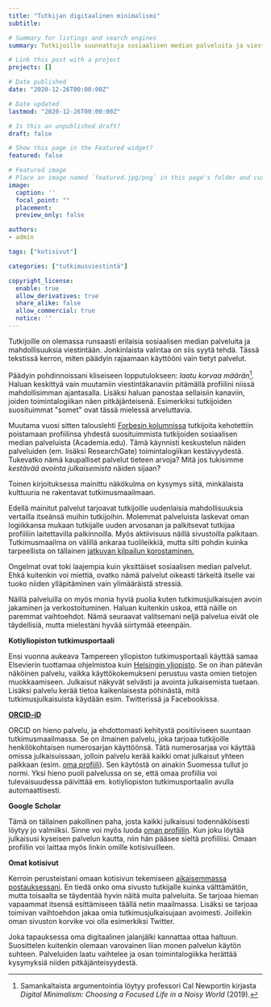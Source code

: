 ```yaml
---
title: "Tutkijan digitaalinen minimalismi"
subtitle: 

# Summary for listings and search engines
summary: Tutkijoille suunnattuja sosiaalisen median palveluita ja viestintäkanavia on runsaasti. Tässä tekstissä perustelen miksi valitsin niistä omaan käyttööni neljä.

# Link this post with a project
projects: []

# Date published
date: "2020-12-26T00:00:00Z"

# Date updated
lastmod: "2020-12-26T00:00:00Z"

# Is this an unpublished draft?
draft: false

# Show this page in the Featured widget?
featured: false

# Featured image
# Place an image named `featured.jpg/png` in this page's folder and customize its options here.
image:
  caption: ''
  focal_point: ""
  placement:
  preview_only: false

authors:
- admin

tags: ["kotisivut"]

categories: ["tutkimusviestintä"]

copyright_license:
  enable: true
  allow_derivatives: true
  share_alike: false
  allow_commercial: true
  notice: ''
---
```


Tutkijoille on olemassa runsaasti erilaisia sosiaalisen median palveluita ja mahdollisuuksia viestintään. Jonkinlaista valintaa on siis syytä tehdä. Tässä tekstissä kerron, miten päädyin rajaamaan käyttööni vain tietyt palvelut.

Päädyin pohdinnoissani kliseiseen lopputulokseen: *laatu korvaa määrän*[^1]. Haluan keskittyä vain muutamiin viestintäkanaviin pitämällä profiilini niissä mahdollisimman ajantasalla. Lisäksi haluan panostaa sellaisiin kanaviin, joiden toimintalogiikan näen pitkäjänteisenä. Esimerkiksi tutkijoiden suosituimmat "somet" ovat tässä mielessä arveluttavia.

Muutama vuosi sitten talouslehti [Forbesin kolumnissa](https://www.forbes.com/sites/drsarahbond/2017/01/23/dear-scholars-delete-your-account-at-academia-edu/) tutkijoita kehotettiin poistamaan profiilinsa yhdestä suosituimmista tutkijoiden sosiaalisen median palveluista (Academia.edu). Tämä käynnisti keskustelun näiden palveluiden (em. lisäksi ResearchGate) toimintalogiikan kestävyydestä. Tukevatko nämä kaupalliset palvelut tieteen arvoja? Mitä jos tukisimme *kestävää avointa julkaisemista* näiden sijaan?

Toinen kirjoituksessa mainittu näkökulma on kysymys siitä, minkälaista kulttuuria ne rakentavat tutkimusmaailmaan.

Edellä mainitut palvelut tarjoavat tutkijoille uudenlaisia mahdollisuuksia vertailla itseänsä muihin tutkijoihin. Molemmat palveluista laskevat oman logiikkansa mukaan tutkijalle uuden arvosanan ja palkitsevat tutkijaa profiiliin laitettavilla palkinnoilla. Myös aktiivisuus näillä sivustoilla palkitaan. Tutkimusmaailma on välillä ankaraa tuolileikkiä, mutta silti pohdin kuinka tarpeellista on tällainen [jatkuvan kilpailun korostaminen.](https://www.chronicle.com/article/metrics-mania/)

Ongelmat ovat toki laajempia kuin yksittäiset sosiaalisen median palvelut. Ehkä kuitenkin voi miettiä, ovatko nämä palvelut oikeasti tärkeitä itselle vai tuoko niiden ylläpitäminen vain ylimääräistä stressiä.

Näillä palveluilla on myös monia hyviä puolia kuten tutkimusjulkaisujen avoin jakaminen ja verkostoituminen. Haluan kuitenkin uskoa, että näille on paremmat vaihtoehdot. Nämä seuraavat valitsemani neljä palvelua eivät ole täydellisiä, mutta mielestäni hyvää siirtymää eteenpäin.

**Kotiyliopiston tutkimusportaali**

Ensi vuonna aukeava Tampereen yliopiston tutkimusportaali käyttää samaa Elsevierin tuottamaa ohjelmistoa kuin [Helsingin yliopisto](https://researchportal.helsinki.fi). Se on ihan pätevän näköinen palvelu, vaikka käyttökokemukseni perustuu vasta omien tietojen muokkaamiseen. Julkaisut näkyvät selvästi ja avointa julkaisemista tuetaan. Lisäksi palvelu kerää tietoa kaikenlaisesta pöhinästä, mitä tutkimusjulkaisuista käydään esim. Twitterissä ja Facebookissa.

**[ORCID-iD](https://orcid.org)**

ORCID on hieno palvelu, ja ehdottomasti kehitystä positiiviseen suuntaan tutkimusmaailmassa. Se on ilmainen palvelu, joka tarjoaa tutkijoille henkilökohtaisen numerosarjan käyttöönsä. Tätä numerosarjaa voi käyttää omissa julkaisuissaan, jolloin palvelu kerää kaikki omat julkaisut yhteen paikkaan (esim. [oma profiili](https://orcid.org/0000-0001-8537-9686)). Sen käytöstä on ainakin Suomessa tullut jo normi. Yksi hieno puoli palvelussa on se, että omaa profiilia voi tulevaisuudessa päivittää em. kotiyliopiston tutkimusportaalin avulla automaattisesti.

**Google Scholar**

Tämä on tällainen pakollinen paha, josta kaikki julkaisusi todennäköisesti löytyy jo valmiiksi. Sinne voi myös luoda [oman profiilin](https://scholar.google.com/citations?user=ZaKXCGkAAAAJ). Kun joku löytää julkaisusi kyseisen palvelun kautta, niin hän pääsee sieltä profiiliisi. Omaan profiilin voi laittaa myös linkin omille kotisivuilleen.

**Omat kotisivut**

Kerroin perusteistani omaan kotisivun tekemiseen [aikaisemmassa postauksessani](https://www.vesavalimaki.fi/fi/post/omat-kotisivut/). En tiedä onko oma sivusto tutkijalle kuinka välttämätön, mutta toisaalta se täydentää hyvin näitä muita palveluita. Se tarjoaa hieman vapaammat itsensä esittämiseen täällä netin maailmassa. Lisäksi se tarjoaa toimivan vaihtoehdon jakaa omia tutkimusjulkaisujaan avoimesti. Joillekin oman sivuston korvike voi olla esimerkiksi Twitter. 

Joka tapauksessa oma digitaalinen jalanjälki kannattaa ottaa haltuun. Suosittelen kuitenkin olemaan varovainen liian monen palvelun käytön suhteen. Palveluiden laatu vaihtelee ja osan toimintalogiikka herättää kysymyksiä niiden pitkäjänteisyydestä.

[^1]: Samankaltaista argumentointia löytyy professori Cal Newportin kirjasta *Digital Minimalism: Choosing a Focused Life in a Noisy World* (2019).